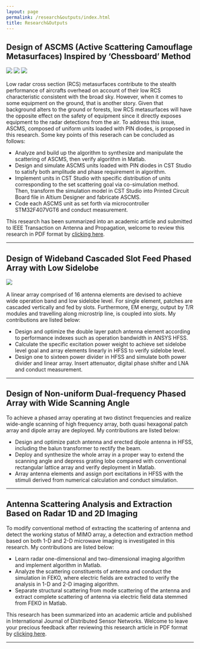 ```yaml
---
layout: page
permalink: /research&outputs/index.html
title: Research&Outputs
---
```


<!-- # Hobbies -->

## Design of ASCMS (Active Scattering Camouflage Metasurfaces) Inspired by ‘Chessboard’ Method

<div class="third">
<img src="/images/ascms1.jpg">
<img src="/images/ascms2.jpg">
<img src="/images/ascms3.jpg">
</div>
<br>Low radar cross section (RCS) metasurfaces contribute to the stealth performance of aircrafts overhead on account of their low RCS characteristic consistent with the broad sky. However, when it comes to some equipment on the ground, that is another story. Given that background alters to the ground or forests, low RCS metasurfaces will have the opposite effect on the safety of equipment since it directly exposes equipment to the radar detections from the air. To address this issue, ASCMS, composed of uniform units loaded with PIN diodes, is proposed in this research. Some key points of this reserach can be concluded as follows:

- Analyze and build up the algorithm to synthesize and manipulate the scattering of ASCMS, then verify algorithm in Matlab.
- Design and simulate ASCMS units loaded with PIN diodes in CST Studio to satisfy both amplitude and phase requirement in algorithm.
- Implement units in CST Studio with specific distribution of units corresponding to the set scattering goal via co-simulation method. Then, transform the simulation model in CST Studio into Printed Circuit Board file in Altium Designer and fabricate ASCMS.
- Code each ASCMS unit as set forth via microcontroller STM32F407VGT6 and conduct measurement.

This research has been summarized into an academic article and submitted to IEEE Transaction on Antenna and Propagation, welcome to review this research in PDF format by [clicking here](https://HangyuChen.github.io/file/resume-hangyuchen.pdf).

---

## Design of Wideband Cascaded Slot Feed Phased Array with Low Sidelobe

<!-- <div class="third">
<img src="/images/swimming2.JPG">
<img src="/images/swimming.JPG">
<img src="/images/surfing1.JPG">
</div> -->
<div>
<img src="/images/doublelayer.jpg" class="chy">
</div>
<br>A linear array comprised of 16 antenna elements are devised to achieve wide operation band and low sidelobe level. For single element, patches are cascaded vertically and fed by slots. Furthermore, EM energy, output by T/R modules and travelling along microstrip line, is coupled into slots. My contributions are listed below:

- Design and optimize the double layer patch antenna element according to performance indexes such as operation bandwidth in ANSYS HFSS.
- Calculate the specific excitation power weight to achieve set sidelobe level goal and array elements linearly in HFSS to verify sidelobe level.
- Design one to sixteen power divider in HFSS and simulate both power divider and linear array. Insert attenuator, digital phase shifter and LNA and conduct measurement.

---

## Design of Non-uniform Dual-frequency Phased Array with Wide Scanning Angle

To achieve a phased array operating at two distinct frequencies and realize wide-angle scanning of high frequency array, both quasi hexagonal patch array and dipole array are deployed. My contributions are listed below:

- Design and optimize patch antenna and erected dipole antenna in HFSS, including the balun transformer to rectify the beam.
- Deploy and synthesize the whole array in a proper way to extend the scanning angle and depress grating lobe compared with conventional rectangular lattice array and verify deployment in Matlab.
- Array antenna elements and assign port excitations in HFSS with the stimuli derived from numerical calculation and conduct simulation.

---

## Antenna Scattering Analysis and Extraction Based on Radar 1D and 2D Imaging

To modify conventional method of extracting the scattering of antenna and detect the working status of MIMO array, a detection and extraction method based on both 1-D and 2-D microwave imaging is investigated in this research. My contributions are listed below:

- Learn radar one-dimensional and two-dimensional imaging algorithm and implement algorithm in Matlab.
- Analyze the scattering constituents of antenna and conduct the simulation in FEKO, where electric fields are extracted to verify the analysis in 1-D and 2-D imaging algorithm.
- Separate structural scattering from mode scattering of the antenna and extract complete scattering of antenna via electric field data stemmed from FEKO in Matlab.

This research has been summarized into an academic article and published in International Journal of Distributed Sensor Networks. Welcome to leave your precious feedback after reviewing this research article in PDF format by [clicking here](https://HangyuChen.github.io/file/2020.pdf).


---
